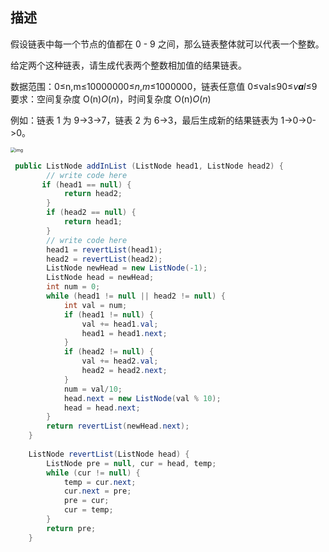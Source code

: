 ## 描述

假设链表中每一个节点的值都在 0 - 9 之间，那么链表整体就可以代表一个整数。 

给定两个这种链表，请生成代表两个整数相加值的结果链表。 

数据范围：0≤n,m≤10000000≤*n*,*m*≤1000000，链表任意值 0≤val≤90≤*v**a**l*≤9
要求：空间复杂度 O(n)*O*(*n*)，时间复杂度 O(n)*O*(*n*)

例如：链表 1 为 9->3->7，链表 2 为 6->3，最后生成新的结果链表为 1->0->0->0。 

<img src="https://uploadfiles.nowcoder.com/images/20211105/423483716_1636084743981/C2DB572B01B0FDC03C097BE7ABA45114" alt="img" style="zoom:50%;" />

```java
 public ListNode addInList (ListNode head1, ListNode head2) {
        // write code here
       if (head1 == null) {
            return head2;
        }
        if (head2 == null) {
            return head1;
        }
        // write code here
        head1 = revertList(head1);
        head2 = revertList(head2);
        ListNode newHead = new ListNode(-1);
        ListNode head = newHead;
        int num = 0;
        while (head1 != null || head2 != null) {
            int val = num;
            if (head1 != null) {
                val += head1.val;
                head1 = head1.next;
            }
            if (head2 != null) {
                val += head2.val;
                head2 = head2.next;
            }
            num = val/10;
            head.next = new ListNode(val % 10);
            head = head.next;
        }
        return revertList(newHead.next);
    }
    
    ListNode revertList(ListNode head) {
        ListNode pre = null, cur = head, temp;
        while (cur != null) {
            temp = cur.next;
            cur.next = pre;
            pre = cur;
            cur = temp;
        }
        return pre;
    }


```

